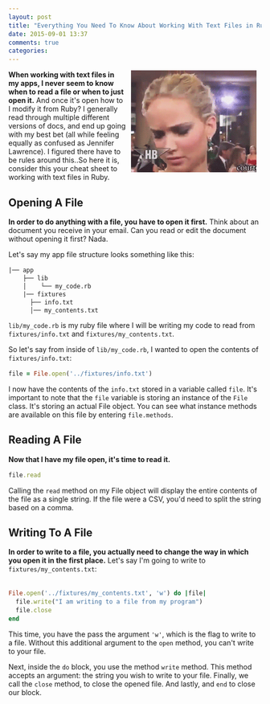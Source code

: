 ```yaml
---
layout: post
title: "Everything You Need To Know About Working With Text Files in Ruby"
date: 2015-09-01 13:37
comments: true
categories: 
---
```

<script type="text/javascript">

  var _gaq = _gaq || [];
  _gaq.push(['_setAccount', 'UA-38989132-1']);
  _gaq.push(['_trackPageview']);

  (function() {
    var ga = document.createElement('script'); ga.type = 'text/javascript'; ga.async = true;
    ga.src = ('https:' == document.location.protocol ? 'https://ssl' : 'http://www') + '.google-analytics.com/ga.js';
    var s = document.getElementsByTagName('script')[0]; s.parentNode.insertBefore(ga, s);
  })();

</script>

 <img src="images/post_images/confused.gif" width="250" align="right" hspace="10">

**When working with text files in my apps, I never seem to know when to read a file or when to just open it.** And once it's open how to I modify it from Ruby? I generally read through multiple different versions of docs, and end up going with my best bet (all while feeling equally as confused as Jennifer Lawrence). I figured there have to be rules around this..So here it is, consider this your cheat sheet to working with text files in Ruby.

## Opening A File

**In order to do anything with a file, you have to open it first.** Think about an document you receive in your email. Can you read or edit the document without opening it first? Nada.

Let's say my app file structure looks something like this:

```
|── app
    ├── lib
    │    └── my_code.rb
    |── fixtures
      ├── info.txt
      │── my_contents.txt
```

`lib/my_code.rb` is my ruby file where I will be writing my code to read from `fixtures/info.txt` and `fixtures/my_contents.txt`.

So let's say from inside of `lib/my_code.rb`, I wanted to open the contents of `fixtures/info.txt`:

```ruby
file = File.open('../fixtures/info.txt')
``` 

I now have the contents of the `info.txt` stored in a variable called `file`. It's important to note that the `file` variable is storing an instance of the `File` class. It's storing an actual File object. You can see what instance methods are available on this file by entering `file.methods`.

## Reading A File

**Now that I have my file open, it's time to read it.**

```ruby
file.read
```

Calling the `read` method on my File object will display the entire contents of the file as a single string. If the file were a CSV, you'd need to split the string based on a comma.

## Writing To A File

**In order to write to a file, you actually need to change the way in which you open it in the first place.** Let's say I'm going to write to `fixtures/my_contents.txt`:

```ruby

File.open('../fixtures/my_contents.txt', 'w') do |file|
  file.write("I am writing to a file from my program")
  file.close
end

```

This time, you have the pass the argument `'w'`, which is the flag to write to a file. Without this additional argument to the `open` method, you can't write to your file.

Next, inside the `do` block, you use the method `write` method. This method accepts an argument: the string you wish to write to your file. Finally, we call the `close` method, to close the opened file. And lastly, and `end` to close our block.



